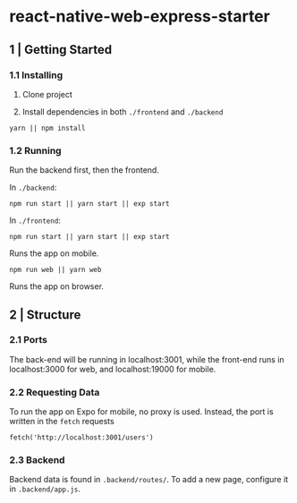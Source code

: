 # react-native-web-express-starter


## 1 | Getting Started


### 1.1 Installing

1. Clone project

2. Install dependencies in both `./frontend` and `./backend`

```
yarn || npm install
```

### 1.2 Running

Run the backend first, then the frontend.

In `./backend`:

```
npm run start || yarn start || exp start
```


In `./frontend`:

```
npm run start || yarn start || exp start
```

Runs the app on mobile.


```
npm run web || yarn web
```

Runs the app on browser.


## 2 | Structure

### 2.1 Ports

The back-end will be running in localhost:3001, while the front-end runs in
localhost:3000 for web, and localhost:19000 for mobile.

### 2.2 Requesting Data

To run the app on Expo for mobile, no proxy is used. Instead, the port is
written in the `fetch` requests

```
fetch('http://localhost:3001/users')
```

### 2.3 Backend

Backend data is found in `.backend/routes/`. To add a new page, configure it
in `.backend/app.js`.
